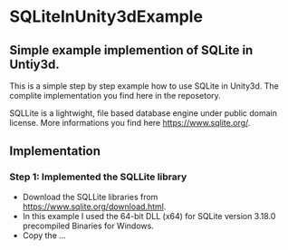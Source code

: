 # SQLiteInUnity3dExample
## Simple example implemention of SQLite in Untiy3d.

This is a simple step by step example how to use SQLite in Unity3d. The complite implementation you find here in the reposetory.

SQLLite is a lightwight, file based database engine under public domain license. More informations you find here https://www.sqlite.org/.

## Implementation

### **Step 1:** Implemented the SQLLite library

- Download the SQLLite libraries from https://www.sqlite.org/download.html.
- In this example I used the 64-bit DLL (x64) for SQLite version 3.18.0 precompiled Binaries for Windows.
- Copy the ...
